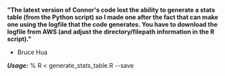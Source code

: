 **"The latest version of Connor's code lost the ability to generate a stats table (from the Python script) so I made one after the fact that can make one using the logfile that the code generates. You have to download the logfile from AWS (and adjust the directory/filepath information in the R script)."**

 - Bruce Hua

***Usage:***
% R < generate_stats_table.R --save
